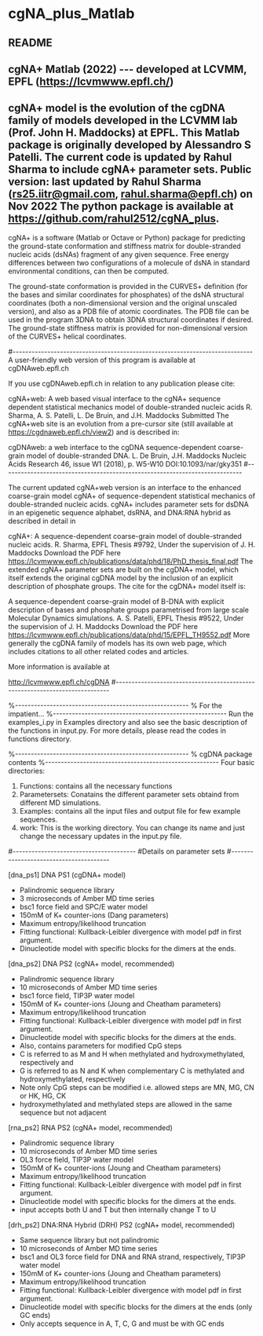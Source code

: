 # cgNA_plus_Matlab

README
-------------------------------------------------------
 cgNA+ Matlab (2022) --- developed at LCVMM, EPFL (https://lcvmwww.epfl.ch/)
-------------------------------------------------------  

cgNA+ model is the evolution of the cgDNA family of models developed in the LCVMM lab (Prof. John H. Maddocks) at EPFL.
This Matlab package is originally developed by Alessandro S Patelli. 
The current code is updated by Rahul Sharma to include cgNA+ parameter sets.
Public version: last updated by Rahul Sharma (rs25.iitr@gmail.com, rahul.sharma@epfl.ch) on Nov 2022
The python package is available at https://github.com/rahul2512/cgNA_plus. 
-------------------------------------------------------

cgNA+ is a software (Matlab or Octave or Python) package for
predicting the ground-state conformation and stiffness
matrix for double-stranded nucleic acids (dsNAs) fragment of any given sequence.
Free energy differences between two configurations of a
molecule of dsNA in standard environmental conditions, can then be computed.

The ground-state conformation is provided in the CURVES+
definition (for the bases and similar coordinates for phosphates) 
of the dsNA structural coordinates (both a
non-dimensional version and the original unscaled version),
and also as a PDB file of atomic coordinates. The PDB file
can be used in the program 3DNA to obtain 3DNA structural
coordinates if desired. The ground-state stiffness matrix
is provided for non-dimensional version of the CURVES+ helical coordinates.

#----------------------------------------------------------------------------
A user-friendly web version of this program is available at cgDNAweb.epfl.ch

If you use cgDNAweb.epfl.ch in relation to any publication please cite:

cgNA+web: A web based visual interface to the cgNA+ sequence dependent statistical mechanics model of double-stranded nucleic acids
R. Sharma, A. S. Patelli, L. De Bruin, and J.H. Maddocks
Submitted
The cgNA+web site is an evolution from a pre-cursor site (still available at https://cgdnaweb.epfl.ch/view2) and is described in:

cgDNAweb: a web interface to the cgDNA sequence-dependent coarse-grain model of double-stranded DNA.
L. De Bruin, J.H. Maddocks
Nucleic Acids Research 46, issue W1 (2018), p. W5-W10
DOI:10.1093/nar/gky351
#----------------------------------------------------------------------------

The current updated cgNA+web version is an interface to the enhanced coarse-grain model cgNA+ of sequence-dependent statistical mechanics of double-stranded nucleic acids. cgNA+ includes parameter sets for dsDNA in an epigenetic sequence alphabet, dsRNA, and DNA:RNA hybrid as described in detail in

cgNA+: A sequence-dependent coarse-grain model of double-stranded nucleic acids.
R. Sharma, EPFL Thesis #9792, Under the supervision of J. H. Maddocks
Download the PDF here https://lcvmwww.epfl.ch/publications/data/phd/18/PhD_thesis_final.pdf
The extended cgNA+ parameter sets are built on the cgDNA+ model, which itself extends the original cgDNA model by the inclusion of an explicit description of phosphate groups. The cite for the cgDNA+ model itself is:

A sequence-dependent coarse-grain model of B-DNA with explicit description of bases and phosphate groups parametrised from large scale Molecular Dynamics simulations.
A. S. Patelli, EPFL Thesis #9522, Under the supervision of J. H. Maddocks
Download the PDF here https://lcvmwww.epfl.ch/publications/data/phd/15/EPFL_TH9552.pdf
More generally the cgDNA family of models has its own web page, which includes citations to all other related codes and articles.

More information is available at

http://lcvmwww.epfl.ch/cgDNA
#----------------------------------------------------------------------------


%-------------------------------------------------------
% For the impatient...
%-------------------------------------------------------
Run the examples_i.py in Examples directory and also see the basic description of the functions in input.py. 
For more details, please read the codes in functions directory. 

%-------------------------------------------------------
% cgDNA package contents
%-------------------------------------------------------
Four basic directories:
1. Functions: contains all the necessary functions
2. Parametersets: Conatains the different parameter sets obtaind from different MD simulations. 
3. Examples: contains all the input files and output file for few example sequences. 
4. work: This is the working directory. You can change its name and just change the necessary 
	 updates in the input.py file. 

#---------------------------------------
#Details on parameter sets
#---------------------------------------

[dna_ps1] DNA PS1 (cgDNA+ model)
- Palindromic sequence library
- 3 microseconds of Amber MD time series
- bsc1 force field and SPC/E water model
- 150mM of K+ counter-ions (Dang parameters)
- Maximum entropy/likelihood truncation
- Fitting functional: Kullback-Leibler divergence with model pdf in first argument.
- Dinucleotide model with specific blocks for the dimers at the ends.

[dna_ps2] DNA PS2 (cgNA+ model, recommended)
- Palindromic sequence library
- 10 microseconds of Amber MD time series
- bsc1 force field, TIP3P water model
- 150mM of K+ counter-ions (Joung and Cheatham parameters)
- Maximum entropy/likelihood truncation
- Fitting functional: Kullback-Leibler divergence with model pdf in first argument.
- Dinucleotide model with specific blocks for the dimers at the ends.
- Also, contains parameters for modified CpG steps
- C is referred to as M and H when methylated and hydroxymethylated, respectively and
- G is referred to as N and K when complementary C is methylated and hydroxymethylated, respectively
- Note only CpG steps can be modified i.e. allowed steps are MN, MG, CN or HK, HG, CK 
- hydroxymethylated and methylated steps are allowed in the same sequence but not adjacent

[rna_ps2] RNA PS2 (cgNA+ model, recommended)
- Palindromic sequence library
- 10 microseconds of Amber MD time series
- OL3 force field, TIP3P water model
- 150mM of K+ counter-ions (Joung and Cheatham parameters)
- Maximum entropy/likelihood truncation
- Fitting functional: Kullback-Leibler divergence with model pdf in first argument.
- Dinucleotide model with specific blocks for the dimers at the ends.
- input accepts both U and T but then internally change T to U

[drh_ps2] DNA:RNA Hybrid (DRH) PS2 (cgNA+ model, recommended)
- Same sequence library but not palindromic
- 10 microseconds of Amber MD time series
- bsc1 and OL3 force field for DNA and RNA strand, respectively, TIP3P water model
- 150mM of K+ counter-ions (Joung and Cheatham parameters)
- Maximum entropy/likelihood truncation
- Fitting functional: Kullback-Leibler divergence with model pdf in first argument.
- Dinucleotide model with specific blocks for the dimers at the ends (only GC ends)
- Only accepts sequence in A, T, C, G and must be with GC ends

